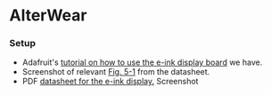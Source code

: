 # AlterWear
### Setup

- Adafruit's [tutorial on how to use the e-ink display board](https://learn.adafruit.com/repaper-eink-development-board/overview) we have.
- Screenshot of relevant [Fig. 5-1](https://www.dropbox.com/s/spbxfzleej3tsp5/Screenshot%202018-02-21%2015.26.41.png?dl=0) from the datasheet.
- PDF [datasheet for the e-ink display.](http://www.pervasivedisplays.com/LiteratureRetrieve.aspx?ID=232432) 
Screenshot
 
